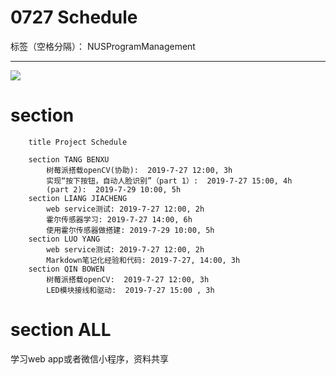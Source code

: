 ﻿# 0727 Schedule

标签（空格分隔）： NUSProgramManagement

---
![](https://github.com/TANGBEN7/Smart_Home_Management/blob/master/Project%20Management/7-27%20Schedule.JPG)

# section 
```gantt
    title Project Schedule
    
    section TANG BENXU
        树莓派搭载openCV(协助):  2019-7-27 12:00, 3h
        实现“按下按钮，自动人脸识别”（part 1）:  2019-7-27 15:00, 4h
        (part 2):  2019-7-29 10:00, 5h
    section LIANG JIACHENG
        web service测试: 2019-7-27 12:00, 2h
        霍尔传感器学习: 2019-7-27 14:00, 6h
        使用霍尔传感器做搭建: 2019-7-29 10:00, 5h
    section LUO YANG 
        web service测试: 2019-7-27 12:00, 2h
        Markdown笔记化经验和代码: 2019-7-27, 14:00, 3h
    section QIN BOWEN
        树莓派搭载openCV:  2019-7-27 12:00, 3h
        LED模块接线和驱动:  2019-7-27 15:00 , 3h
```

# section ALL
学习web app或者微信小程序，资料共享



